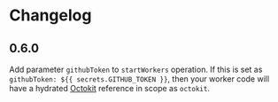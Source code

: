 # Changelog

## 0.6.0

Add parameter `githubToken` to `startWorkers` operation. If this is set as `githubToken: ${{ secrets.GITHUB_TOKEN }}`, then your worker code will have a hydrated [Octokit](https://github.com/actions/toolkit/tree/master/packages/github) reference in scope as `octokit`.
